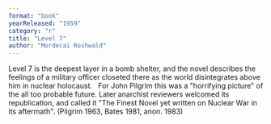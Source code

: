 ```yaml
---
format: "book"
yearReleased: "1959"
category: "r"
title: "Level 7"
author: "Mordecai Roshwald"
---
```

Level 7 is the deepest layer  in a bomb shelter, and the novel describes the feelings of a military officer  closeted there as the world disintegrates above him in nuclear holocaust.
 
For John Pilgrim  this was a "horrifying  picture" of the all too probable future. Later anarchist reviewers welcomed its  republication, and called it "The Finest Novel yet written on Nuclear War in its  aftermath". (Pilgrim 1963, Bates 1981, anon. 1983)
 